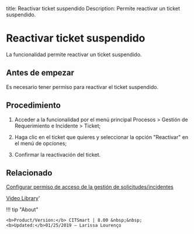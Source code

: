 title: Reactivar ticket suspendido
Description: Permite reactivar un ticket suspendido.
# Reactivar ticket suspendido

La funcionalidad permite reactivar un ticket suspendido.

Antes de empezar
----------------

Es necesario tener permiso para reactivar el ticket suspendido.

Procedimiento
-------------

1.  Acceder a la funcionalidad por el menú principal Procesos \> Gestión de
    Requerimiento e Incidente \> Ticket;

2.  Haga clic en el ticket que quieres y seleccionar la opción "Reactivar" en el
    menú de opciones;

3.  Confirmar la reactivación del ticket.

Relacionado
-----------

[Configurar permiso de acceso de la gestión de solicitudes/incidentes](/es-es/citsmart-platform-9/processes/tickets/configuration/access-ticket-management.html)

<i class='fa fa-youtube-play  fa-2x' style='color:#97ce17;vertical-align: middle;'> </i> [Video Library](https://www.youtube.com/playlist?list=PLB5qK2uzf2ROfIFL9F-3s-gomHNzudBEy)'

!!! tip "About"

    <b>Product/Version:</b> CITSmart | 8.00 &nbsp;&nbsp;
    <b>Updated:</b>01/25/2019 – Larissa Lourenço
